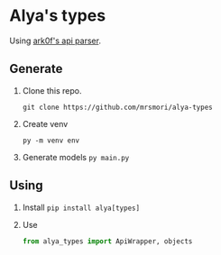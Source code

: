 # Alya's types
Using [ark0f's api parser](https://github.com/ark0f/tg-bot-api).


## Generate
1. Clone this repo.

    ```git clone https://github.com/mrsmori/alya-types```

2. Create venv

    ```py -m venv env```

3. Generate models
    ```py main.py```

## Using

1. Install
    ```pip install alya[types]```

2. Use
    ```python 
    from alya_types import ApiWrapper, objects
    ```